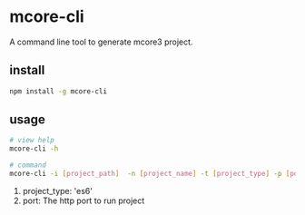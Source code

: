 # mcore-cli
A command line tool to generate mcore3 project.

## install
```bash
npm install -g mcore-cli
```

## usage

```bash
# view help
mcore-cli -h

# command
mcore-cli -i [project_path]  -n [project_name] -t [project_type] -p [port]
```

1. project_type: 'es6'
2. port:  The http port to run project
